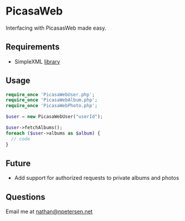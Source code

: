 # PicasaWeb
Interfacing with PicasasWeb made easy.

## Requirements
- SimpleXML [library]

## Usage
```php
require_once 'PicasaWebUser.php';
require_once 'PicasaWebAlbum.php';
require_once 'PicasaWebPhoto.php';

$user = new PicasaWebUser("userId");

$user->fetchAlbums();
foreach ($user->albums as $album) {
  // code
}
```

## Future
- Add support for authorized requests to private albums and photos

## Questions
Email me at nathan@npetersen.net

[library]:http://php.net/manual/en/book.simplexml.php
